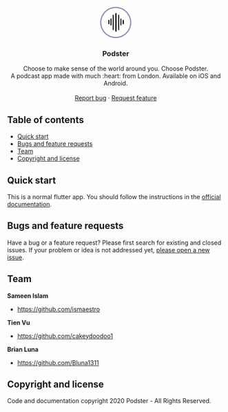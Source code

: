 <p align="center">
  <a href="https://flutter.io/">
    <img src="https://github.com/Podster-GB/podster_flutter/blob/dev/assets/images/podster-logo.png" alt="Logo" width=72 height=72>
  </a>

  <h3 align="center">Podster</h3>

  <p align="center">
    Choose to make sense of the world around you. Choose Podster.
    <br>
    A podcast app made with much  :heart: from London. Available on iOS and Android.
    <br>
    <br>
    <a href="https://github.com/Podster-GB/podster_flutter/issues/new">Report bug</a>
    ·
    <a href="https://github.com/Podster-GB/podster_flutter/issues/new">Request feature</a>
  </p>
</p>

## Table of contents

- [Quick start](#quick-start)
- [Bugs and feature requests](#bugs-and-feature-requests)
- [Team](#team)
- [Copyright and license](#copyright-and-license)

## Quick start

This is a normal flutter app. You should follow the instructions in the [official documentation](https://flutter.io/docs/get-started/install).

## Bugs and feature requests

Have a bug or a feature request? Please first  search for existing and closed issues. If your problem or idea is not addressed yet, [please open a new issue](https://github.com/Podster-GB/podster_flutter/issues/new).

## Team

**Sameen Islam**

- <https://github.com/ismaestro>

**Tien Vu**
- <https://github.com/cakeydoodoo1>

**Brian Luna**
- <https://github.com/Bluna1311>


## Copyright and license

Code and documentation copyright 2020 Podster - All Rights Reserved.
